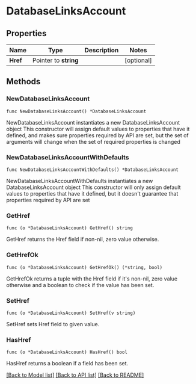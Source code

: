 # DatabaseLinksAccount

## Properties

Name | Type | Description | Notes
------------ | ------------- | ------------- | -------------
**Href** | Pointer to **string** |  | [optional] 

## Methods

### NewDatabaseLinksAccount

`func NewDatabaseLinksAccount() *DatabaseLinksAccount`

NewDatabaseLinksAccount instantiates a new DatabaseLinksAccount object
This constructor will assign default values to properties that have it defined,
and makes sure properties required by API are set, but the set of arguments
will change when the set of required properties is changed

### NewDatabaseLinksAccountWithDefaults

`func NewDatabaseLinksAccountWithDefaults() *DatabaseLinksAccount`

NewDatabaseLinksAccountWithDefaults instantiates a new DatabaseLinksAccount object
This constructor will only assign default values to properties that have it defined,
but it doesn't guarantee that properties required by API are set

### GetHref

`func (o *DatabaseLinksAccount) GetHref() string`

GetHref returns the Href field if non-nil, zero value otherwise.

### GetHrefOk

`func (o *DatabaseLinksAccount) GetHrefOk() (*string, bool)`

GetHrefOk returns a tuple with the Href field if it's non-nil, zero value otherwise
and a boolean to check if the value has been set.

### SetHref

`func (o *DatabaseLinksAccount) SetHref(v string)`

SetHref sets Href field to given value.

### HasHref

`func (o *DatabaseLinksAccount) HasHref() bool`

HasHref returns a boolean if a field has been set.


[[Back to Model list]](../README.md#documentation-for-models) [[Back to API list]](../README.md#documentation-for-api-endpoints) [[Back to README]](../README.md)


